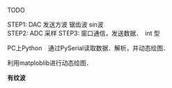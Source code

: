 TODO

STEP1: DAC 发送方波 锯齿波 sin波  
STEP2: ADC 采样
STEP3: 窗口通信，发送数据．　int 型


PC上Python　通过PySerial读取数据．解析，并动态绘图．

利用matploblib进行动态绘图．

**有纹波**

